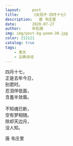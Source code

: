 ```yaml
---
layout:     post
title:      《女冠子·四月十七》
description:   唐 韦庄里
date:       2020-07-27
author:     听松阁
img: img/post-bg-poem-30.jpg
color: 212121
catalog: true
tags:
    - 美文
    - 古典诗词
---
```



四月十七，<br>
正是去年今日，<br>
别君时。<br>
忍泪佯低面，<br>
含羞半敛眉。<br>
<br>
不知魂已断，<br>
空有梦相随。<br>
除却天边月，<br>
没人知。<br>


唐 韦庄里